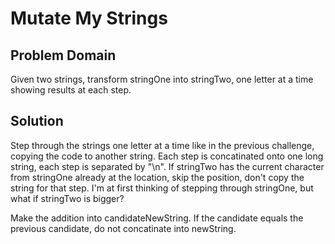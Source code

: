 # Mutate My Strings
## Problem Domain
Given two strings, transform stringOne into stringTwo, one letter at a time showing results at each step.

## Solution
Step through the strings one letter at a time like in the previous challenge, copying the code to another string.  Each step is concatinated onto one long string, each step is separated by "\n".  If stringTwo has the current character from stringOne already at the location, skip the position, don't copy the string for that step.  I'm at first thinking of stepping through stringOne, but what if stringTwo is bigger?

Make the addition into candidateNewString.  If the candidate equals the previous candidate, do not concatinate into newString.